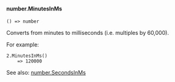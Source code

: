 #### number.MinutesInMs

``` suneido
() => number
```

Converts from minutes to milliseconds (i.e. multiples by 60,000).

For example:

``` suneido
2.MinutesInMs()
    => 120000
```

See also: [number.SecondsInMs](<number.SecondsInMs.md>)